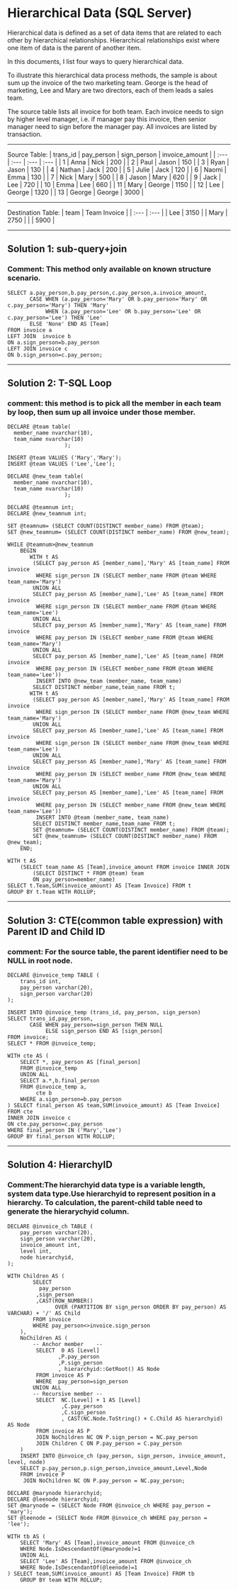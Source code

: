# Hierarchical Data (SQL Server)

Hierarchical data is defined as a set of data items that are related to each other by hierarchical relationships. Hierarchical relationships exist where one item of data is the parent of another item.

In this documents, I list four ways to query hierarchical data.

To illustrate this hierarchical data process methods, the sample is about sum up the invoice of the two marketing team. George is the head of marketing, Lee and Mary are two directors, each of them leads a sales team.

The source table lists all invoice for both team. Each invoice needs to sign by higher level manager, i.e. if manager pay this invoice, then senior manager need to sign before the manager pay. All invoices are listed by transaction.

---
Source Table: 
| trans\_id | pay\_person | sign\_person | invoice\_amount |
| :--- | :--- | :--- | :--- |
| 1 | Anna | Nick | 200 |
| 2 | Paul | Jason | 150 |
| 3 | Ryan | Jason | 130 |
| 4 | Nathan | Jack | 200 |
| 5 | Julie | Jack | 120 |
| 6 | Naomi | Emma | 130 |
| 7 | Nick | Mary | 500 |
| 8 | Jason | Mary | 620 |
| 9 | Jack | Lee | 720 |
| 10 | Emma | Lee | 660 |
| 11 | Mary | George | 1150 |
| 12 | Lee | George | 1320 |
| 13 | George | George | 3000 |

---
Destination Table:
| team | Team Invoice |
| :--- | :--- |
| Lee  | 3150 |
| Mary | 2750 |
|      | 5900 |


----
Solution 1: sub-query+join
---
### Comment: This method only available on known structure scenario.
```
SELECT a.pay_person,b.pay_person,c.pay_person,a.invoice_amount,
       CASE WHEN (a.pay_person='Mary' OR b.pay_person='Mary' OR c.pay_person='Mary') THEN 'Mary'
            WHEN (a.pay_person='Lee' OR b.pay_person='Lee' OR c.pay_person='Lee') THEN 'Lee'
       ELSE 'None' END AS [Team]
FROM invoice a
LEFT JOIN  invoice b
ON a.sign_person=b.pay_person
LEFT JOIN invoice c
ON b.sign_person=c.pay_person;
```

---
Solution 2: T-SQL Loop
---
### comment: this method is to pick all the member in each team by loop, then sum up all invoice under those member.

```
DECLARE @team table(
  member_name nvarchar(10),
  team_name nvarchar(10)
                  );

INSERT @team VALUES ('Mary','Mary');
INSERT @team VALUES ('Lee','Lee');

DECLARE @new_team table(
  member_name nvarchar(10),
  team_name nvarchar(10)
                  );

DECLARE @teamnum int;
DECLARE @new_teamnum int;

SET @teamnum= (SELECT COUNT(DISTINCT member_name) FROM @team);
SET @new_teamnum= (SELECT COUNT(DISTINCT member_name) FROM @new_team);

WHILE @teamnum>@new_teamnum
    BEGIN
       WITH t AS
        (SELECT pay_person AS [member_name],'Mary' AS [team_name] FROM invoice
         WHERE sign_person IN (SELECT member_name FROM @team WHERE team_name='Mary')
        UNION ALL
        SELECT pay_person AS [member_name],'Lee' AS [team_name] FROM invoice
         WHERE sign_person IN (SELECT member_name FROM @team WHERE team_name='Lee')
        UNION ALL
        SELECT pay_person AS [member_name],'Mary' AS [team_name] FROM invoice
         WHERE pay_person IN (SELECT member_name FROM @team WHERE team_name='Mary')
        UNION ALL
        SELECT pay_person AS [member_name],'Lee' AS [team_name] FROM invoice
         WHERE pay_person IN (SELECT member_name FROM @team WHERE team_name='Lee'))
         INSERT INTO @new_team (member_name, team_name)
        SELECT DISTINCT member_name,team_name FROM t;
       WITH t AS
        (SELECT pay_person AS [member_name],'Mary' AS [team_name] FROM invoice
         WHERE sign_person IN (SELECT member_name FROM @new_team WHERE team_name='Mary')
        UNION ALL
        SELECT pay_person AS [member_name],'Lee' AS [team_name] FROM invoice
         WHERE sign_person IN (SELECT member_name FROM @new_team WHERE team_name='Lee')
        UNION ALL
        SELECT pay_person AS [member_name],'Mary' AS [team_name] FROM invoice
         WHERE pay_person IN (SELECT member_name FROM @new_team WHERE team_name='Mary')
        UNION ALL
        SELECT pay_person AS [member_name],'Lee' AS [team_name] FROM invoice
         WHERE pay_person IN (SELECT member_name FROM @new_team WHERE team_name='Lee'))
         INSERT INTO @team (member_name, team_name)
        SELECT DISTINCT member_name,team_name FROM t;
        SET @teamnum= (SELECT COUNT(DISTINCT member_name) FROM @team);
        SET @new_teamnum= (SELECT COUNT(DISTINCT member_name) FROM @new_team);
    END;

WITH t AS
    (SELECT team_name AS [Team],invoice_amount FROM invoice INNER JOIN
        (SELECT DISTINCT * FROM @team) team
        ON pay_person=member_name)
SELECT t.Team,SUM(invoice_amount) AS [Team Invoice] FROM t
GROUP BY t.Team WITH ROLLUP;
```

---
Solution 3: CTE(common table expression) with Parent ID and Child ID
---
### comment: For the source table, the parent identifier need to be NULL in root node.
```
DECLARE @invoice_temp TABLE (
    trans_id int,
    pay_person varchar(20),
    sign_person varchar(20)
);

INSERT INTO @invoice_temp (trans_id, pay_person, sign_person)
SELECT trans_id,pay_person,
       CASE WHEN pay_person=sign_person THEN NULL
            ELSE sign_person END AS [sign_person]
FROM invoice;
SELECT * FROM @invoice_temp;

WITH cte AS (
    SELECT *, pay_person AS [final_person]
    FROM @invoice_temp
    UNION ALL
    SELECT a.*,b.final_person
    FROM @invoice_temp a,
         cte b
    WHERE a.sign_person=b.pay_person
) SELECT final_person AS team,SUM(invoice_amount) AS [Team Invoice] FROM cte
INNER JOIN invoice c
ON cte.pay_person=c.pay_person
WHERE final_person IN ('Mary','Lee')
GROUP BY final_person WITH ROLLUP;
```

---
Solution 4: HierarchyID
---
### Comment:The hierarchyid data type is a variable length, system data type.Use hierarchyid to represent position in a hierarchy. To calculation, the parent-child table need to generate the hierarychyid column.

```
DECLARE @invoice_ch TABLE (
    pay_person varchar(20),
    sign_person varchar(20),
    invoice_amount int,
    level int,
    node hierarchyid,
);

WITH Children AS (
        SELECT
          pay_person
         ,sign_person
         ,CAST(ROW_NUMBER()
               OVER (PARTITION BY sign_person ORDER BY pay_person) AS VARCHAR) + '/' AS Child
        FROM invoice
        WHERE pay_person<>invoice.sign_person
    ),
    NoChildren AS (
        -- Anchor member    --
         SELECT  0 AS [Level]
                ,P.pay_person
                ,P.sign_person
                , hierarchyid::GetRoot() AS Node
         FROM invoice AS P
         WHERE  pay_person=sign_person
        UNION ALL
        -- Recursive member --
         SELECT  NC.[Level] + 1 AS [Level]
                 ,C.pay_person
                 ,C.sign_person
                 , CAST(NC.Node.ToString() + C.Child AS hierarchyid)  AS Node
         FROM invoice AS P
         JOIN NoChildren NC ON P.sign_person = NC.pay_person
         JOIN Children C ON P.pay_person = C.pay_person
    )
    INSERT INTO @invoice_ch (pay_person, sign_person, invoice_amount, level, node)
    SELECT p.pay_person,p.sign_person,invoice_amount,Level,Node
    FROM invoice P
     JOIN NoChildren NC ON P.pay_person = NC.pay_person;

DECLARE @marynode hierarchyid;
DECLARE @leenode hierarchyid;
SET @marynode = (SELECT Node FROM @invoice_ch WHERE pay_person = 'mary');
SET @leenode = (SELECT Node FROM @invoice_ch WHERE pay_person = 'lee');

WITH tb AS (
    SELECT 'Mary' AS [Team],invoice_amount FROM @invoice_ch
    WHERE Node.IsDescendantOf(@marynode)=1
    UNION ALL
    SELECT 'Lee' AS [Team],invoice_amount FROM @invoice_ch
    WHERE Node.IsDescendantOf(@leenode)=1
) SELECT team,SUM(invoice_amount) AS [Team Invoice] FROM tb
    GROUP BY team WITH ROLLUP;
```
